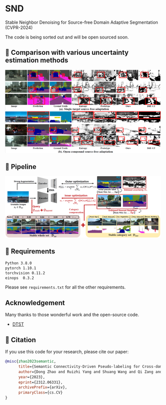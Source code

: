 # SND
Stable Neighbor Denoising for Source-free Domain Adaptive Segmentation (CVPR-2024)

The code is being sorted out and will be open sourced soon.

## :speech_balloon: Comparison with various uncertainty estimation methods
![](./images/show.jpg)

## :speech_balloon: Pipeline
![](./images/pipeline.jpg)

## :speech_balloon: Requirements

```
Python 3.8.0
pytorch 1.10.1
torchvision 0.11.2
einops  0.3.2
```
Please see `requirements.txt` for all the other requirements.


## Acknowledgement
Many thanks to those wonderful work and the open-source code.
- [DTST](https://github.com/DZhaoXd/DT-ST)
## :speech_balloon: Citation

If you use this code for your research, please cite our paper:
```bibtex
@misc{zhao2023semantic,
      title={Semantic Connectivity-Driven Pseudo-labeling for Cross-domain Segmentation}, 
      author={Dong Zhao and Ruizhi Yang and Shuang Wang and Qi Zang and Yang Hu and Licheng Jiao and Nicu Sebe and Zhun Zhong},
      year={2023},
      eprint={2312.06331},
      archivePrefix={arXiv},
      primaryClass={cs.CV}
}
```


